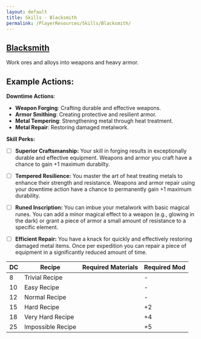 ```yaml
---
layout: default
title: Skills - Blacksmith
permalink: /PlayerResources/Skills/Blacksmith/
---
```

## [Blacksmith](#Blacksmith)
Work ores and alloys into weapons and heavy armor.

**Example Actions:**
- 

**Downtime Actions**:
- **Weapon Forging**: Crafting durable and effective weapons.
- **Armor Smithing**: Creating protective and resilient armor.
- **Metal Tempering**: Strengthening metal through heat treatment.
- **Metal Repair**: Restoring damaged metalwork.

**Skill Perks:**
- ☐ **Superior Craftsmanship:** Your skill in forging results in exceptionally durable and effective equipment. Weapons and armor you craft have a chance to gain +1 maximum durabilty.
  
- ☐ **Tempered Resilience:** You master the art of heat treating metals to enhance their strength and resistance. Weapons and armor repair using your downtime action have a chance to permanently gain +1 maximum durability.
  
- ☐ **Runed Inscription:** You can imbue your metalwork with basic magical runes. You can add a minor magical effect to a weapon (e.g., glowing in the dark) or grant a piece of armor a small amount of resistance to a specific element.
  
- ☐ **Efficient Repair:** You have a knack for quickly and effectively restoring damaged metal items. Once per expedition you can repair a piece of equipment in a significantly reduced amount of time.

| **DC** | **Recipe**        | **Required Materials** | **Required Mod** |
| ------ | ----------------- | ---------------------- | ---------------- |
| 8      | Trivial Recipe    |                        | -                |
| 10     | Easy Recipe       |                        | -                |
| 12     | Normal Recipe     |                        | -                |
| 15     | Hard Recipe       |                        | +2               |
| 18     | Very Hard Recipe  |                        | +4               |
| 25     | Impossible Recipe |                        | +5               |